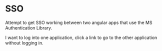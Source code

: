 # SSO

Attempt to get SSO working between two angular apps that use the MS Authentication Library.

I want to log into one application, click a link to go to the other application without logging in.
